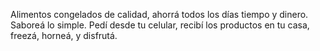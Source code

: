 Alimentos congelados de calidad, ahorrá todos los días tiempo y dinero. Saboreá lo simple. Pedí desde tu celular, recibí los productos en tu casa, freezá, horneá, y disfrutá.

